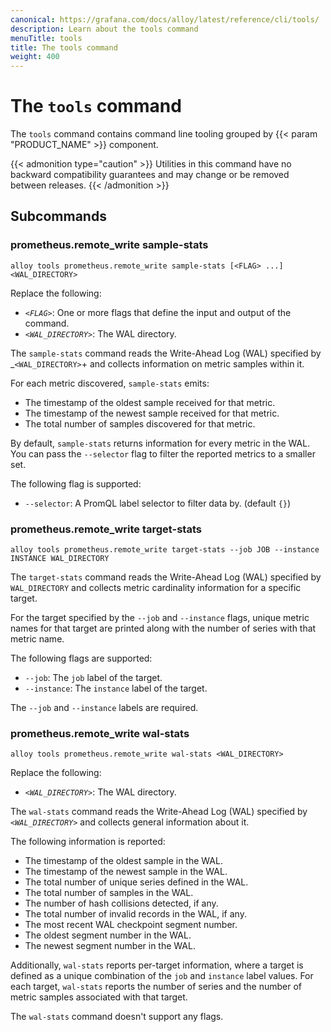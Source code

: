 ```yaml
---
canonical: https://grafana.com/docs/alloy/latest/reference/cli/tools/
description: Learn about the tools command
menuTitle: tools
title: The tools command
weight: 400
---
```


# The `tools` command

The `tools` command contains command line tooling grouped by {{< param "PRODUCT_NAME" >}} component.

{{< admonition type="caution" >}}
Utilities in this command have no backward compatibility guarantees and may change or be removed between releases.
{{< /admonition >}}

## Subcommands

### prometheus.remote_write sample-stats

```shell
alloy tools prometheus.remote_write sample-stats [<FLAG> ...] <WAL_DIRECTORY>
```

Replace the following:

- _`<FLAG>`_: One or more flags that define the input and output of the command.
- _`<WAL_DIRECTORY>`_: The WAL directory.

The `sample-stats` command reads the Write-Ahead Log (WAL) specified by \_`<WAL_DIRECTORY>`+ and collects information on metric samples within it.

For each metric discovered, `sample-stats` emits:

- The timestamp of the oldest sample received for that metric.
- The timestamp of the newest sample received for that metric.
- The total number of samples discovered for that metric.

By default, `sample-stats` returns information for every metric in the WAL.
You can pass the `--selector` flag to filter the reported metrics to a smaller set.

The following flag is supported:

- `--selector`: A PromQL label selector to filter data by. (default `{}`)

### prometheus.remote_write target-stats

```shell
alloy tools prometheus.remote_write target-stats --job JOB --instance INSTANCE WAL_DIRECTORY
```

The `target-stats` command reads the Write-Ahead Log (WAL) specified by `WAL_DIRECTORY` and collects metric cardinality information for a specific target.

For the target specified by the `--job` and `--instance` flags, unique metric names for that target are printed along with the number of series with that metric name.

The following flags are supported:

- `--job`: The `job` label of the target.
- `--instance`: The `instance` label of the target.

The `--job` and `--instance` labels are required.

### prometheus.remote_write wal-stats

```shell
alloy tools prometheus.remote_write wal-stats <WAL_DIRECTORY>
```

Replace the following:

- _`<WAL_DIRECTORY>`_: The WAL directory.

The `wal-stats` command reads the Write-Ahead Log (WAL) specified by _`<WAL_DIRECTORY>`_ and collects general information about it.

The following information is reported:

- The timestamp of the oldest sample in the WAL.
- The timestamp of the newest sample in the WAL.
- The total number of unique series defined in the WAL.
- The total number of samples in the WAL.
- The number of hash collisions detected, if any.
- The total number of invalid records in the WAL, if any.
- The most recent WAL checkpoint segment number.
- The oldest segment number in the WAL.
- The newest segment number in the WAL.

Additionally, `wal-stats` reports per-target information, where a target is defined as a unique combination of the `job` and `instance` label values.
For each target, `wal-stats` reports the number of series and the number of metric samples associated with that target.

The `wal-stats` command doesn't support any flags.

